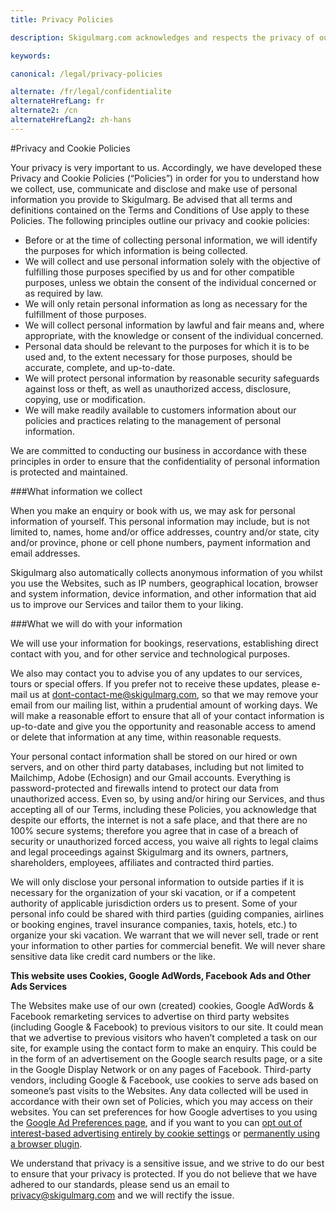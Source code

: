 ```yaml
---
title: Privacy Policies

description: Skigulmarg.com acknowledges and respects the privacy of our customers.  We are committed to protecting your privacy.

keywords:

canonical: /legal/privacy-policies

alternate: /fr/legal/confidentialite
alternateHrefLang: fr
alternate2: /cn
alternateHrefLang2: zh-hans
---
```


#Privacy and Cookie Policies

Your privacy is very important to us. Accordingly, we have developed these Privacy and Cookie Policies (“Policies”) in order for you to understand how we collect, use, communicate and disclose and make use of personal information you provide to Skigulmarg. Be advised that all terms and definitions contained on the Terms and Conditions of Use apply to these Policies. The following principles outline our privacy and cookie policies:

+ Before or at the time of collecting personal information, we will identify the purposes for which information is being collected.
+ We will collect and use personal information solely with the objective of fulfilling those purposes specified by us and for other compatible purposes, unless we obtain the consent of the individual concerned or as required by law.
+ We will only retain personal information as long as necessary for the fulfillment of those purposes.
+ We will collect personal information by lawful and fair means and, where appropriate, with the knowledge or consent of the individual concerned.
+ Personal data should be relevant to the purposes for which it is to be used and, to the extent necessary for those purposes, should be accurate, complete, and up-to-date.
+ We will protect personal information by reasonable security safeguards against loss or theft, as well as unauthorized access, disclosure, copying, use or modification.
+ We will make readily available to customers information about our policies and practices relating to the management of personal information.

We are committed to conducting our business in accordance with these principles in order to ensure that the confidentiality of personal information is protected and maintained.

###What information we collect

When you make an enquiry or book with us, we may ask for personal information of yourself. This personal information may include, but is not limited to, names, home and/or office addresses, country and/or state, city and/or province, phone or cell phone numbers, payment information and email addresses.

Skigulmarg also automatically collects anonymous information of you whilst you use the Websites, such as IP numbers, geographical location, browser and system information, device information, and other information that aid us to improve our Services and tailor them to your liking.

###What we will do with your information

We will use your information for bookings, reservations, establishing direct contact with you, and for other service and technological purposes.

We also may contact you to advise you of any updates to our services, tours or special offers. If you prefer not to receive these updates, please e-mail us at [dont-contact-me@skigulmarg.com](mailto:dont-contact-me@skigulmarg.com), so that we may remove your email from our mailing list, within a prudential amount of working days. We will make a reasonable effort to ensure that all of your contact information is up-to-date and give you the opportunity and reasonable access to amend or delete that information at any time, within reasonable requests.

Your personal contact information shall be stored on our hired or own servers, and on other third party databases, including but not limited to Mailchimp, Adobe (Echosign) and our Gmail accounts. Everything is password-protected and firewalls intend to protect our data from unauthorized access. Even so, by using and/or hiring our Services, and thus accepting all of our Terms, including these Policies, you acknowledge that despite our efforts, the internet is not a safe place, and that there are no 100% secure systems; therefore you agree that in case of a breach of security or unauthorized forced access, you waive all rights to legal claims and legal proceedings against Skigulmarg and its owners, partners, shareholders, employees, affiliates and contracted third parties.

We will only disclose your personal information to outside parties if it is necessary for the organization of your ski vacation, or if a competent authority of applicable jurisdiction orders us to present. Some of your personal info could be shared with third parties (guiding companies, airlines or booking engines, travel insurance companies, taxis, hotels, etc.) to organize your ski vacation. We warrant that we will never sell, trade or rent your information to other parties for commercial benefit. We will never share sensitive data like credit card numbers or the like.

**This website uses Cookies, Google AdWords, Facebook Ads and Other Ads Services**

The Websites make use of our own (created) cookies, Google AdWords & Facebook remarketing services to advertise on third party websites (including Google & Facebook) to previous visitors to our site. It could mean that we advertise to previous visitors who haven’t completed a task on our site, for example using the contact form to make an enquiry. This could be in the form of an advertisement on the Google search results page, or a site in the Google Display Network or on any pages of Facebook. Third-party vendors, including Google & Facebook, use cookies to serve ads based on someone’s past visits to the Websites. Any data collected will be used in accordance with their own set of Policies, which you may access on their websites. You can set preferences for how Google advertises to you using the [Google Ad Preferences page](http://www.google.com/settings/ads/onweb/?target=_blank), and if you want to you can [opt out of interest-based advertising entirely by cookie settings](http://www.google.com/settings/ads/onweb/?target=_blank) or [permanently using a browser plugin](http://www.google.com/ads/preferences/html/intl/en/plugin/?target=_blank).

We understand that privacy is a sensitive issue, and we strive to do our best to ensure that your privacy is protected. If you do not believe that we have adhered to our standards, please send us an email to [privacy@skigulmarg.com](mailto:privacy@skigulmarg.com) and we will rectify the issue.
